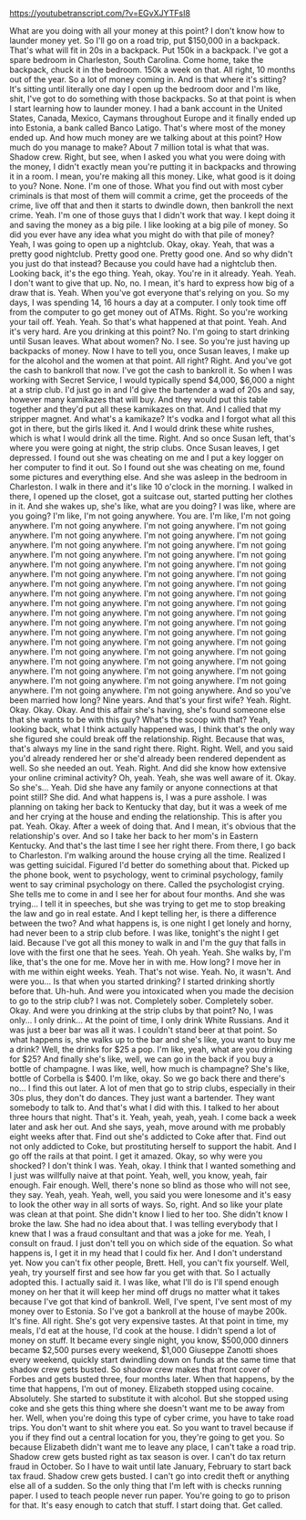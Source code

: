 https://youtubetranscript.com/?v=EGvXJYTFsI8

 What are you doing with all your money at this point? I don't know how to launder money yet. So I'll go on a road trip, put $150,000 in a backpack. That's what will fit in 20s in a backpack. Put 150k in a backpack. I've got a spare bedroom in Charleston, South Carolina. Come home, take the backpack, chuck it in the bedroom. 150k a week on that. All right, 10 months out of the year. So a lot of money coming in. And is that where it's sitting? It's sitting until literally one day I open up the bedroom door and I'm like, shit, I've got to do something with those backpacks. So at that point is when I start learning how to launder money. I had a bank account in the United States, Canada, Mexico, Caymans throughout Europe and it finally ended up into Estonia, a bank called Banco Latigo. That's where most of the money ended up. And how much money are we talking about at this point? How much do you manage to make? About 7 million total is what that was. Shadow crew. Right, but see, when I asked you what you were doing with the money, I didn't exactly mean you're putting it in backpacks and throwing it in a room. I mean, you're making all this money. Like, what good is it doing to you? None. None. I'm one of those. What you find out with most cyber criminals is that most of them will commit a crime, get the proceeds of the crime, live off that and then it starts to dwindle down, then bankroll the next crime. Yeah. I'm one of those guys that I didn't work that way. I kept doing it and saving the money as a big pile. I like looking at a big pile of money. So did you ever have any idea what you might do with that pile of money? Yeah, I was going to open up a nightclub. Okay, okay. Yeah, that was a pretty good nightclub. Pretty good one. Pretty good one. And so why didn't you just do that instead? Because you could have had a nightclub then. Looking back, it's the ego thing. Yeah, okay. You're in it already. Yeah. Yeah. I don't want to give that up. No, no. I mean, it's hard to express how big of a draw that is. Yeah. When you've got everyone that's relying on you. So my days, I was spending 14, 16 hours a day at a computer. I only took time off from the computer to go get money out of ATMs. Right. So you're working your tail off. Yeah. Yeah. So that's what happened at that point. Yeah. And it's very hard. Are you drinking at this point? No. I'm going to start drinking until Susan leaves. What about women? No. I see. So you're just having up backpacks of money. Now I have to tell you, once Susan leaves, I make up for the alcohol and the women at that point. All right? Right. And you've got the cash to bankroll that now. I've got the cash to bankroll it. So when I was working with Secret Service, I would typically spend $4,000, $6,000 a night at a strip club. I'd just go in and I'd give the bartender a wad of 20s and say, however many kamikazes that will buy. And they would put this table together and they'd put all these kamikazes on that. And I called that my stripper magnet. And what's a kamikaze? It's vodka and I forgot what all this got in there, but the girls liked it. And I would drink these white rushes, which is what I would drink all the time. Right. And so once Susan left, that's where you were going at night, the strip clubs. Once Susan leaves, I get depressed. I found out she was cheating on me and I put a key logger on her computer to find it out. So I found out she was cheating on me, found some pictures and everything else. And she was asleep in the bedroom in Charleston. I walk in there and it's like 10 o'clock in the morning. I walked in there, I opened up the closet, got a suitcase out, started putting her clothes in it. And she wakes up, she's like, what are you doing? I was like, where are you going? I'm like, I'm not going anywhere. You are. I'm like, I'm not going anywhere. I'm not going anywhere. I'm not going anywhere. I'm not going anywhere. I'm not going anywhere. I'm not going anywhere. I'm not going anywhere. I'm not going anywhere. I'm not going anywhere. I'm not going anywhere. I'm not going anywhere. I'm not going anywhere. I'm not going anywhere. I'm not going anywhere. I'm not going anywhere. I'm not going anywhere. I'm not going anywhere. I'm not going anywhere. I'm not going anywhere. I'm not going anywhere. I'm not going anywhere. I'm not going anywhere. I'm not going anywhere. I'm not going anywhere. I'm not going anywhere. I'm not going anywhere. I'm not going anywhere. I'm not going anywhere. I'm not going anywhere. I'm not going anywhere. I'm not going anywhere. I'm not going anywhere. I'm not going anywhere. I'm not going anywhere. I'm not going anywhere. I'm not going anywhere. I'm not going anywhere. I'm not going anywhere. I'm not going anywhere. I'm not going anywhere. I'm not going anywhere. I'm not going anywhere. I'm not going anywhere. I'm not going anywhere. I'm not going anywhere. I'm not going anywhere. I'm not going anywhere. I'm not going anywhere. I'm not going anywhere. I'm not going anywhere. I'm not going anywhere. I'm not going anywhere. I'm not going anywhere. I'm not going anywhere. And so you've been married how long? Nine years. And that's your first wife? Yeah. Right. Okay. Okay. Okay. And this affair she's having, she's found someone else that she wants to be with this guy? What's the scoop with that? Yeah, looking back, what I think actually happened was, I think that's the only way she figured she could break off the relationship. Right. Because that was, that's always my line in the sand right there. Right. Right. Well, and you said you'd already rendered her or she'd already been rendered dependent as well. So she needed an out. Yeah. Right. And did she know how extensive your online criminal activity? Oh, yeah. Yeah, she was well aware of it. Okay. So she's... Yeah. Did she have any family or anyone connections at that point still? She did. And what happens is, I was a pure asshole. I was planning on taking her back to Kentucky that day, but it was a week of me and her crying at the house and ending the relationship. This is after you pat. Yeah. Okay. After a week of doing that. And I mean, it's obvious that the relationship's over. And so I take her back to her mom's in Eastern Kentucky. And that's the last time I see her right there. From there, I go back to Charleston. I'm walking around the house crying all the time. Realized I was getting suicidal. Figured I'd better do something about that. Picked up the phone book, went to psychology, went to criminal psychology, family went to say criminal psychology on there. Called the psychologist crying. She tells me to come in and I see her for about four months. And she was trying... I tell it in speeches, but she was trying to get me to stop breaking the law and go in real estate. And I kept telling her, is there a difference between the two? And what happens is, is one night I get lonely and horny, had never been to a strip club before. I was like, tonight's the night I get laid. Because I've got all this money to walk in and I'm the guy that falls in love with the first one that he sees. Yeah. Oh yeah. Yeah. She walks by, I'm like, that's the one for me. Move her in with me. How long? I move her in with me within eight weeks. Yeah. That's not wise. Yeah. No, it wasn't. And were you... Is that when you started drinking? I started drinking shortly before that. Uh-huh. And were you intoxicated when you made the decision to go to the strip club? I was not. Completely sober. Completely sober. Okay. And were you drinking at the strip clubs by that point? No, I was only... I only drink... At the point of time, I only drink White Russians. And it was just a beer bar was all it was. I couldn't stand beer at that point. So what happens is, she walks up to the bar and she's like, you want to buy me a drink? Well, the drinks for $25 a pop. I'm like, yeah, what are you drinking for $25? And finally she's like, well, we can go in the back if you buy a bottle of champagne. I was like, well, how much is champagne? She's like, bottle of Corbella is $400. I'm like, okay. So we go back there and there's no... I find this out later. A lot of men that go to strip clubs, especially in their 30s plus, they don't do dances. They just want a bartender. They want somebody to talk to. And that's what I did with this. I talked to her about three hours that night. That's it. Yeah, yeah, yeah, yeah. I come back a week later and ask her out. And she says, yeah, move around with me probably eight weeks after that. Find out she's addicted to Coke after that. Find out not only addicted to Coke, but prostituting herself to support the habit. And I go off the rails at that point. I get it amazed. Okay, so why were you shocked? I don't think I was. Yeah, okay. I think that I wanted something and I just was willfully naive at that point. Yeah, well, you know, yeah, fair enough. Fair enough. Well, there's none so blind as those who will not see, they say. Yeah, yeah. Yeah, well, you said you were lonesome and it's easy to look the other way in all sorts of ways. So, right. And so like your plate was clean at that point. She didn't know I lied to her too. She didn't know I broke the law. She had no idea about that. I was telling everybody that I knew that I was a fraud consultant and that was a joke for me. Yeah, I consult on fraud. I just don't tell you on which side of the equation. So what happens is, I get it in my head that I could fix her. And I don't understand yet. Now you can't fix other people, Brett. Hell, you can't fix yourself. Well, yeah, try yourself first and see how far you get with that. So I actually adopted this. I actually said it. I was like, what I'll do is I'll spend enough money on her that it will keep her mind off drugs no matter what it takes because I've got that kind of bankroll. Well, I've spent, I've sent most of my money over to Estonia. So I've got a bankroll at the house of maybe 200k. It's fine. All right. She's got very expensive tastes. At that point in time, my meals, I'd eat at the house, I'd cook at the house. I didn't spend a lot of money on stuff. It became every single night, you know, $500,000 dinners became $2,500 purses every weekend, $1,000 Giuseppe Zanotti shoes every weekend, quickly start dwindling down on funds at the same time that shadow crew gets busted. So shadow crew makes that front cover of Forbes and gets busted three, four months later. When that happens, by the time that happens, I'm out of money. Elizabeth stopped using cocaine. Absolutely. She started to substitute it with alcohol. But she stopped using coke and she gets this thing where she doesn't want me to be away from her. Well, when you're doing this type of cyber crime, you have to take road trips. You don't want to shit where you eat. So you want to travel because if you if they find out a central location for you, they're going to get you. So because Elizabeth didn't want me to leave any place, I can't take a road trip. Shadow crew gets busted right as tax season is over. I can't do tax return fraud in October. So I have to wait until late January, February to start back tax fraud. Shadow crew gets busted. I can't go into credit theft or anything else all of a sudden. So the only thing that I'm left with is checks running paper. I used to teach people never run paper. You're going to go to prison for that. It's easy enough to catch that stuff. I start doing that. Get called.